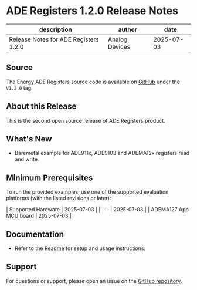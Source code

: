 # ADE Registers 1.2.0 Release Notes

| description | author | date |
| --- | --- | --- |
| Release Notes for ADE Registers 1.2.0 | Analog Devices | 2025-07-03 |

<!-- markdownlint-disable MD024 -->

## Source

The Energy ADE Registers source code is available on [GitHub](https://github.com/analogdevicesinc/energy-ade-registers.git) under the `V1.2.0` tag.

## About this Release

This is the second open source release of ADE Registers product.

## What's New

 - Baremetal example for ADE911x, ADE9103 and ADEMA12x registers read and write.

## Minimum Prerequisites

To run the provided examples, use one of the supported evaluation platforms (with the listed revisions or later):

| Supported Hardware | 2025-07-03 |
| --- | 2025-07-03 |
| ADEMA127 App MCU board | 2025-07-03 |


## Documentation

- Refer to the [Readme](../../readme.md) for setup and usage instructions.

## Support

For questions or support, please open an issue on the [GitHub repository](https://github.com/analogdevicesinc/energy-ade-registers/issues).
